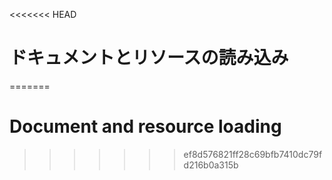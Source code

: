 
<<<<<<< HEAD
# ドキュメントとリソースの読み込み
=======
# Document and resource loading
>>>>>>> ef8d576821ff28c69bfb7410dc79fd216b0a315b
